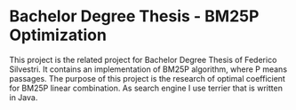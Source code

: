 # Bachelor Degree Thesis - BM25P Optimization

This project is the related project for Bachelor Degree Thesis of Federico
Silvestri.
It contains an implementation of BM25P algorithm, where P means passages.
The purpose of this project is the research of optimal coefficient for BM25P
linear combination.
As search engine I use terrier that is written in Java.

